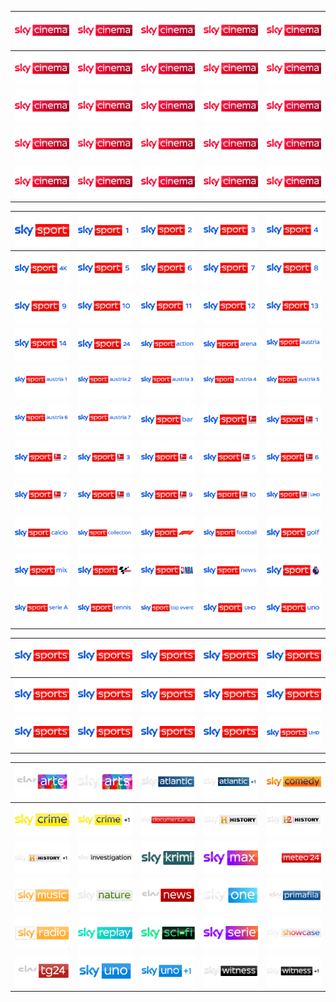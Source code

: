 | ![](https://raw.githubusercontent.com/RevGear/logo/master/Networks/Sky/SkyCinema.png) | ![](https://raw.githubusercontent.com/RevGear/logo/master/Networks/Sky/SkyCinemaAction.png) | ![](https://raw.githubusercontent.com/RevGear/logo/master/Networks/Sky/SkyCinemaAnimation.png) | ![](https://raw.githubusercontent.com/RevGear/logo/master/Networks/Sky/SkyCinemaBestOf.png) | ![](https://raw.githubusercontent.com/RevGear/logo/master/Networks/Sky/SkyCinemaClassics.png) |
|:---:|:---:|:---:|:---:|:---:| 
| ![](https://raw.githubusercontent.com/RevGear/logo/master/Networks/Sky/SkyCinemaCollection.png) | ![](https://raw.githubusercontent.com/RevGear/logo/master/Networks/Sky/SkyCinemaComedy.png) | ![](https://raw.githubusercontent.com/RevGear/logo/master/Networks/Sky/SkyCinemaDrama.png) | ![](https://raw.githubusercontent.com/RevGear/logo/master/Networks/Sky/SkyCinemaDue.png) | ![](https://raw.githubusercontent.com/RevGear/logo/master/Networks/Sky/SkyCinemaDuePlus24.png) |
| ![](https://raw.githubusercontent.com/RevGear/logo/master/Networks/Sky/SkyCinemaFamily.png) | ![](https://raw.githubusercontent.com/RevGear/logo/master/Networks/Sky/SkyCinemaFun.png) | ![](https://raw.githubusercontent.com/RevGear/logo/master/Networks/Sky/SkyCinemaGreats.png) | ![](https://raw.githubusercontent.com/RevGear/logo/master/Networks/Sky/SkyCinemaHits.png) | ![](https://raw.githubusercontent.com/RevGear/logo/master/Networks/Sky/SkyCinemaPremiere.png) |
| ![](https://raw.githubusercontent.com/RevGear/logo/master/Networks/Sky/SkyCinemaPremieren.png) | ![](https://raw.githubusercontent.com/RevGear/logo/master/Networks/Sky/SkyCinemaPremierenPlus24.png) | ![](https://raw.githubusercontent.com/RevGear/logo/master/Networks/Sky/SkyCinemaRomance.png) | ![](https://raw.githubusercontent.com/RevGear/logo/master/Networks/Sky/SkyCinemaSciFiHorror.png) | ![](https://raw.githubusercontent.com/RevGear/logo/master/Networks/Sky/SkyCinemaSelect.png) |
| ![](https://raw.githubusercontent.com/RevGear/logo/master/Networks/Sky/SkyCinemaSpecial.png) | ![](https://raw.githubusercontent.com/RevGear/logo/master/Networks/Sky/SkyCinemaSuspense.png) | ![](https://raw.githubusercontent.com/RevGear/logo/master/Networks/Sky/SkyCinemaThriller.png) | ![](https://raw.githubusercontent.com/RevGear/logo/master/Networks/Sky/SkyCinemaUno.png) | ![](https://raw.githubusercontent.com/RevGear/logo/master/Networks/Sky/SkyCinemaUnoPlus24.png) |

| ![](https://raw.githubusercontent.com/RevGear/logo/master/Networks/Sky/SkySport.png) | ![](https://raw.githubusercontent.com/RevGear/logo/master/Networks/Sky/SkySport1.png) | ![](https://raw.githubusercontent.com/RevGear/logo/master/Networks/Sky/SkySport2.png) | ![](https://raw.githubusercontent.com/RevGear/logo/master/Networks/Sky/SkySport3.png) | ![](https://raw.githubusercontent.com/RevGear/logo/master/Networks/Sky/SkySport4.png) |
|:---:|:---:|:---:|:---:|:---:| 
| ![](https://raw.githubusercontent.com/RevGear/logo/master/Networks/Sky/SkySport4K.png) | ![](https://raw.githubusercontent.com/RevGear/logo/master/Networks/Sky/SkySport5.png) | ![](https://raw.githubusercontent.com/RevGear/logo/master/Networks/Sky/SkySport6.png) | ![](https://raw.githubusercontent.com/RevGear/logo/master/Networks/Sky/SkySport7.png) | ![](https://raw.githubusercontent.com/RevGear/logo/master/Networks/Sky/SkySport8.png) |
| ![](https://raw.githubusercontent.com/RevGear/logo/master/Networks/Sky/SkySport9.png) | ![](https://raw.githubusercontent.com/RevGear/logo/master/Networks/Sky/SkySport10.png) | ![](https://raw.githubusercontent.com/RevGear/logo/master/Networks/Sky/SkySport11.png) | ![](https://raw.githubusercontent.com/RevGear/logo/master/Networks/Sky/SkySport12.png) | ![](https://raw.githubusercontent.com/RevGear/logo/master/Networks/Sky/SkySport13.png) |
| ![](https://raw.githubusercontent.com/RevGear/logo/master/Networks/Sky/SkySport14.png) | ![](https://raw.githubusercontent.com/RevGear/logo/master/Networks/Sky/SkySport24.png) | ![](https://raw.githubusercontent.com/RevGear/logo/master/Networks/Sky/SkySportAction.png) | ![](https://raw.githubusercontent.com/RevGear/logo/master/Networks/Sky/SkySportArena.png) | ![](https://raw.githubusercontent.com/RevGear/logo/master/Networks/Sky/SkySportAustria.png) |
| ![](https://raw.githubusercontent.com/RevGear/logo/master/Networks/Sky/SkySportAustria1.png) | ![](https://raw.githubusercontent.com/RevGear/logo/master/Networks/Sky/SkySportAustria2.png) | ![](https://raw.githubusercontent.com/RevGear/logo/master/Networks/Sky/SkySportAustria3.png) | ![](https://raw.githubusercontent.com/RevGear/logo/master/Networks/Sky/SkySportAustria4.png) | ![](https://raw.githubusercontent.com/RevGear/logo/master/Networks/Sky/SkySportAustria5.png) |
| ![](https://raw.githubusercontent.com/RevGear/logo/master/Networks/Sky/SkySportAustria6.png) | ![](https://raw.githubusercontent.com/RevGear/logo/master/Networks/Sky/SkySportAustria7.png) | ![](https://raw.githubusercontent.com/RevGear/logo/master/Networks/Sky/SkySportBar.png) | ![](https://raw.githubusercontent.com/RevGear/logo/master/Networks/Sky/SkySportBundesliga.png) | ![](https://raw.githubusercontent.com/RevGear/logo/master/Networks/Sky/SkySportBundesliga1.png) |
| ![](https://raw.githubusercontent.com/RevGear/logo/master/Networks/Sky/SkySportBundesliga2.png) | ![](https://raw.githubusercontent.com/RevGear/logo/master/Networks/Sky/SkySportBundesliga3.png) | ![](https://raw.githubusercontent.com/RevGear/logo/master/Networks/Sky/SkySportBundesliga4.png) | ![](https://raw.githubusercontent.com/RevGear/logo/master/Networks/Sky/SkySportBundesliga5.png) | ![](https://raw.githubusercontent.com/RevGear/logo/master/Networks/Sky/SkySportBundesliga6.png) |
| ![](https://raw.githubusercontent.com/RevGear/logo/master/Networks/Sky/SkySportBundesliga7.png) | ![](https://raw.githubusercontent.com/RevGear/logo/master/Networks/Sky/SkySportBundesliga8.png) | ![](https://raw.githubusercontent.com/RevGear/logo/master/Networks/Sky/SkySportBundesliga9.png) | ![](https://raw.githubusercontent.com/RevGear/logo/master/Networks/Sky/SkySportBundesliga10.png) | ![](https://raw.githubusercontent.com/RevGear/logo/master/Networks/Sky/SkySportBundesligaUHD.png) |
| ![](https://raw.githubusercontent.com/RevGear/logo/master/Networks/Sky/SkySportCalcio.png) | ![](https://raw.githubusercontent.com/RevGear/logo/master/Networks/Sky/SkySportCollection.png) | ![](https://raw.githubusercontent.com/RevGear/logo/master/Networks/Sky/SkySportF1.png) | ![](https://raw.githubusercontent.com/RevGear/logo/master/Networks/Sky/SkySportFootball.png) | ![](https://raw.githubusercontent.com/RevGear/logo/master/Networks/Sky/SkySportGolf.png) |
| ![](https://raw.githubusercontent.com/RevGear/logo/master/Networks/Sky/SkySportMix.png) | ![](https://raw.githubusercontent.com/RevGear/logo/master/Networks/Sky/SkySportMotoGP.png) | ![](https://raw.githubusercontent.com/RevGear/logo/master/Networks/Sky/SkySportNBA.png) | ![](https://raw.githubusercontent.com/RevGear/logo/master/Networks/Sky/SkySportNews.png) | ![](https://raw.githubusercontent.com/RevGear/logo/master/Networks/Sky/SkySportPremierLeague.png) |
| ![](https://raw.githubusercontent.com/RevGear/logo/master/Networks/Sky/SkySportSerieA.png) | ![](https://raw.githubusercontent.com/RevGear/logo/master/Networks/Sky/SkySportTennis.png) | ![](https://raw.githubusercontent.com/RevGear/logo/master/Networks/Sky/SkySportTopEvent.png) | ![](https://raw.githubusercontent.com/RevGear/logo/master/Networks/Sky/SkySportUHD.png) | ![](https://raw.githubusercontent.com/RevGear/logo/master/Networks/Sky/SkySportUno.png) |

| ![](https://raw.githubusercontent.com/RevGear/logo/master/Networks/Sky/SkySports.png) | ![](https://raw.githubusercontent.com/RevGear/logo/master/Networks/Sky/SkySportsAction.png) | ![](https://raw.githubusercontent.com/RevGear/logo/master/Networks/Sky/SkySportsArena.png) | ![](https://raw.githubusercontent.com/RevGear/logo/master/Networks/Sky/SkySportsBoxOffice.png) | ![](https://raw.githubusercontent.com/RevGear/logo/master/Networks/Sky/SkySportsCricket.png) |
|:---:|:---:|:---:|:---:|:---:| 
| ![](https://raw.githubusercontent.com/RevGear/logo/master/Networks/Sky/SkySportsF1.png) | ![](https://raw.githubusercontent.com/RevGear/logo/master/Networks/Sky/SkySportsFootball.png) | ![](https://raw.githubusercontent.com/RevGear/logo/master/Networks/Sky/SkySportsGolf.png) | ![](https://raw.githubusercontent.com/RevGear/logo/master/Networks/Sky/SkySportsMainEvent.png) | ![](https://raw.githubusercontent.com/RevGear/logo/master/Networks/Sky/SkySportsMix.png) |
| ![](https://raw.githubusercontent.com/RevGear/logo/master/Networks/Sky/SkySportsNews.png) | ![](https://raw.githubusercontent.com/RevGear/logo/master/Networks/Sky/SkySportsNFL.png) | ![](https://raw.githubusercontent.com/RevGear/logo/master/Networks/Sky/SkySportsPremierLeague.png) | ![](https://raw.githubusercontent.com/RevGear/logo/master/Networks/Sky/SkySportsRacing.png) | ![](https://raw.githubusercontent.com/RevGear/logo/master/Networks/Sky/SkySportsUHD.png) |

| ![](https://raw.githubusercontent.com/RevGear/logo/master/Networks/Sky/SkyArte.png) | ![](https://raw.githubusercontent.com/RevGear/logo/master/Networks/Sky/SkyArts.png) | ![](https://raw.githubusercontent.com/RevGear/logo/master/Networks/Sky/SkyAtlantic.png) | ![](https://raw.githubusercontent.com/RevGear/logo/master/Networks/Sky/SkyAtlanticPlus1.png) | ![](https://raw.githubusercontent.com/RevGear/logo/master/Networks/Sky/SkyComedy.png) |
|:---:|:---:|:---:|:---:|:---:| 
| ![](https://raw.githubusercontent.com/RevGear/logo/master/Networks/Sky/SkyCrime.png) | ![](https://raw.githubusercontent.com/RevGear/logo/master/Networks/Sky/SkyCrimePlus1.png) | ![](https://raw.githubusercontent.com/RevGear/logo/master/Networks/Sky/SkyDocumentaries.png) | ![](https://raw.githubusercontent.com/RevGear/logo/master/Networks/Sky/SkyHistory.png) | ![](https://raw.githubusercontent.com/RevGear/logo/master/Networks/Sky/SkyHistory2.png) |
| ![](https://raw.githubusercontent.com/RevGear/logo/master/Networks/Sky/SkyHistoryPlus1.png) | ![](https://raw.githubusercontent.com/RevGear/logo/master/Networks/Sky/SkyInvestigation.png) | ![](https://raw.githubusercontent.com/RevGear/logo/master/Networks/Sky/SkyKrimi.png) | ![](https://raw.githubusercontent.com/RevGear/logo/master/Networks/Sky/SkyMax.png) | ![](https://raw.githubusercontent.com/RevGear/logo/master/Networks/Sky/SkyMeteo24.png) |
| ![](https://raw.githubusercontent.com/RevGear/logo/master/Networks/Sky/SkyMusic.png) | ![](https://raw.githubusercontent.com/RevGear/logo/master/Networks/Sky/SkyNature.png) | ![](https://raw.githubusercontent.com/RevGear/logo/master/Networks/Sky/SkyNews.png) | ![](https://raw.githubusercontent.com/RevGear/logo/master/Networks/Sky/SkyOne.png) | ![](https://raw.githubusercontent.com/RevGear/logo/master/Networks/Sky/SkyPrimafila.png) |
| ![](https://raw.githubusercontent.com/RevGear/logo/master/Networks/Sky/SkyRadio.png) | ![](https://raw.githubusercontent.com/RevGear/logo/master/Networks/Sky/SkyReplay.png) | ![](https://raw.githubusercontent.com/RevGear/logo/master/Networks/Sky/SkySciFi.png) | ![](https://raw.githubusercontent.com/RevGear/logo/master/Networks/Sky/SkySerie.png) | ![](https://raw.githubusercontent.com/RevGear/logo/master/Networks/Sky/SkyShowcase.png) |
| ![](https://raw.githubusercontent.com/RevGear/logo/master/Networks/Sky/SkyTG24.png) | ![](https://raw.githubusercontent.com/RevGear/logo/master/Networks/Sky/SkyUno.png) | ![](https://raw.githubusercontent.com/RevGear/logo/master/Networks/Sky/SkyUnoPlus1.png) | ![](https://raw.githubusercontent.com/RevGear/logo/master/Networks/Sky/SkyWitness.png) | ![](https://raw.githubusercontent.com/RevGear/logo/master/Networks/Sky/SkyWitnessPlus1.png) 